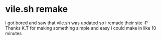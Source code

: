 # vile.sh remake

i got bored and saw that vile.sh was updated so i remade their site :P
Thanks K.T for making something simple and easy i could make in like 10 minutes

